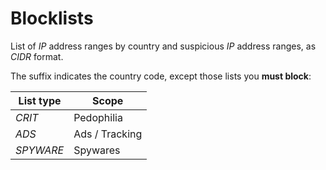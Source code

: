 # Blocklists

List of *IP* address ranges by country and suspicious *IP* address ranges, as *CIDR* format.

The suffix indicates the country code, except those lists you **must block**:

| List type  | Scope |
| ------------- | ------------- |
| *CRIT* | Pedophilia |
| *ADS* | Ads / Tracking |
| *SPYWARE* | Spywares |

